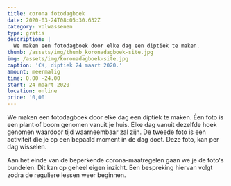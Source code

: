 ```yaml
---
title: corona fotodagboek
date: 2020-03-24T08:05:30.632Z
category: volwassenen
type: gratis
description: |
  We maken een fotodagboek door elke dag een diptiek te maken. 
thumb: /assets/img/thumb_koronadagboek-site.jpg
img: /assets/img/koronadagboek-site.jpg
caption: 'CK, diptiek 24 maart 2020.'
amount: meermalig
time: 0.00 -24.00
start: 24 maart 2020
location: online
price: '0,00'
---
```

We maken een fotodagboek door elke dag een diptiek te maken. Éen foto is een plant of boom genomen vanuit je huis. Elke dag vanuit dezelfde hoek genomen waardoor tijd waarneembaar zal zijn. De tweede foto is een activiteit die je op een bepaald moment in de dag doet. Deze foto, kan per dag wisselen. 

Aan het einde van de beperkende corona-maatregelen gaan we je de foto's bundelen. Dit kan op geheel eigen inzicht. Een bespreking hiervan volgt zodra de reguliere lessen weer beginnen.